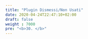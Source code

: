 ```yaml
---
title: "Plugin Dismessi/Non Usati"
date: 2020-04-24T22:47:10+02:00
draft: false
weight : 7000
pre: "<b>30. </b>"
---
```



